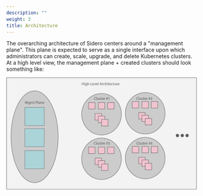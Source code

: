```yaml
---
description: ""
weight: 3
title: Architecture
---
```


The overarching architecture of Sidero centers around a "management plane".
This plane is expected to serve as a single interface upon which administrators can create, scale, upgrade, and delete Kubernetes clusters.
At a high level view, the management plane + created clusters should look something like:

![Alternative text](./images/dc-view.png)
